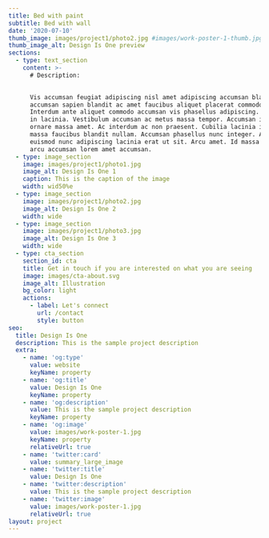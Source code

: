 ```yaml
---
title: Bed with paint
subtitle: Bed with wall
date: '2020-07-10'
thumb_image: images/project1/photo2.jpg #images/work-poster-1-thumb.jpg
thumb_image_alt: Design Is One preview
sections:
  - type: text_section
    content: >-
      # Description:

      
      Vis accumsan feugiat adipiscing nisl amet adipiscing accumsan blandit
      accumsan sapien blandit ac amet faucibus aliquet placerat commodo.
      Interdum ante aliquet commodo accumsan vis phasellus adipiscing. Ornare a
      in lacinia. Vestibulum accumsan ac metus massa tempor. Accumsan in lacinia
      ornare massa amet. Ac interdum ac non praesent. Cubilia lacinia interdum
      massa faucibus blandit nullam. Accumsan phasellus nunc integer. Accumsan
      euismod nunc adipiscing lacinia erat ut sit. Arcu amet. Id massa aliquet
      arcu accumsan lorem amet accumsan.
  - type: image_section
    image: images/project1/photo1.jpg
    image_alt: Design Is One 1
    caption: This is the caption of the image
    width: wid50%e 
  - type: image_section
    image: images/project1/photo2.jpg
    image_alt: Design Is One 2
    width: wide
  - type: image_section
    image: images/project1/photo3.jpg
    image_alt: Design Is One 3
    width: wide
  - type: cta_section
    section_id: cta
    title: Get in touch if you are interested on what you are seeing
    image: images/cta-about.svg
    image_alt: Illustration
    bg_color: light
    actions:
      - label: Let's connect
        url: /contact
        style: button
seo:
  title: Design Is One
  description: This is the sample project description
  extra:
    - name: 'og:type'
      value: website
      keyName: property
    - name: 'og:title'
      value: Design Is One
      keyName: property
    - name: 'og:description'
      value: This is the sample project description
      keyName: property
    - name: 'og:image'
      value: images/work-poster-1.jpg
      keyName: property
      relativeUrl: true
    - name: 'twitter:card'
      value: summary_large_image
    - name: 'twitter:title'
      value: Design Is One
    - name: 'twitter:description'
      value: This is the sample project description
    - name: 'twitter:image'
      value: images/work-poster-1.jpg
      relativeUrl: true
layout: project
---
```

